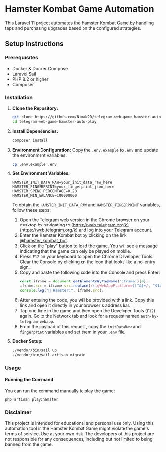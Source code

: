 # Hamster Kombat Game Automation

This Laravel 11 project automates the Hamster Kombat Game by handling taps and purchasing upgrades based on the configured strategies.

## Setup Instructions

### Prerequisites

- Docker & Docker Compose
- Laravel Sail
- PHP 8.2 or higher
- Composer

### Installation

1. **Clone the Repository:**
    ```bash
    git clone https://github.com/NimaN2D/telegram-web-game-hamster-auto-play.git
    cd telegram-web-game-hamster-auto-play
    ```

2. **Install Dependencies:**
    ```bash
    composer install
    ```

3. **Environment Configuration:**
   Copy the `.env.example` to `.env` and update the environment variables.
    ```bash
    cp .env.example .env
    ```

4. **Set Environment Variables:**
    ```dotenv
    HAMSTER_INIT_DATA_RAW=your_init_data_raw_here
    HAMSTER_FINGERPRINT=your_fingerprint_json_here
    HAMSTER_SPEND_PERCENTAGE=0.20
    HAMSTER_MIN_BALANCE=100000000
    ```

   To obtain the `HAMSTER_INIT_DATA_RAW` and `HAMSTER_FINGERPRINT` variables, follow these steps:

    1. Open the Telegram web version in the Chrome browser on your desktop by navigating to [https://web.telegram.org/k](https://web.telegram.org/k) and log into your Telegram account.
    2. Enter the Hamster Kombat bot by clicking on the link [@hamster_kombat_bot](https://t.me/hamster_kombat_bot).
    3. Click on the "play" button to load the game. You will see a message indicating that the game can only be played on mobile.
    4. Press `F12` on your keyboard to open the Chrome Developer Tools. Clear the Console by clicking on the icon that looks like a no-entry sign.
    5. Copy and paste the following code into the Console and press Enter:
        ```javascript
        const iframe = document.getElementsByTagName('iframe')[0];
        iframe.src = iframe.src.replace(/(tgWebAppPlatform=)[^&]+/, "$1android");
        console.log("🐹 Hamster:", iframe.src);
        ```
    6. After entering the code, you will be provided with a link. Copy this link and open it directly in your browser's address bar.
    7. Tap one time in the game and then open the Developer Tools (`F12`) again. Go to the Network tab and look for a request named `auth-by-telegram-webapp`.
    8. From the payload of this request, copy the `initDataRaw` and `fingerprint` variables and set them in your `.env` file.

5. **Docker Setup:**
    ```bash
    ./vendor/bin/sail up
    ./vendor/bin/sail artisan migrate
    ```

### Usage

#### Running the Command

You can run the command manually to play the game:

```bash
php artisan play:hamster
```

### Disclaimer 
This project is intended for educational and personal use only. Using this automation tool in the Hamster Kombat Game might violate the game's terms of service. Use at your own risk. The developers of this project are not responsible for any consequences, including but not limited to being banned from the game.
